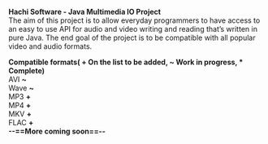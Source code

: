 <strong>Hachi Software - Java Multimedia IO Project</strong><br/>
The aim of this project is to allow everyday programmers to have access to an easy to use API for audio and video writing and reading that’s written in pure Java. The end goal of the project is to be compatible with all popular video and audio formats.

<strong>Compatible formats( + On the list to be added, ~ Work in progress, * Complete)</strong>
<br/>AVI <strong>~</strong>
<br/>Wave <strong>~</strong>
<br/>MP3 <strong>+</strong>
<br/>MP4 <strong>+</strong>
<br/>MKV <strong>+</strong>
<br/>FLAC <strong>+</strong>
<br/><strong>--==More coming soon==--</strong>

